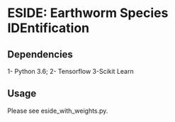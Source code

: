 # ESIDE: Earthworm Species IDEntification

## Dependencies

1- Python 3.6; 
2- Tensorflow
3-Scikit Learn

## Usage
Please see eside_with_weights.py.

